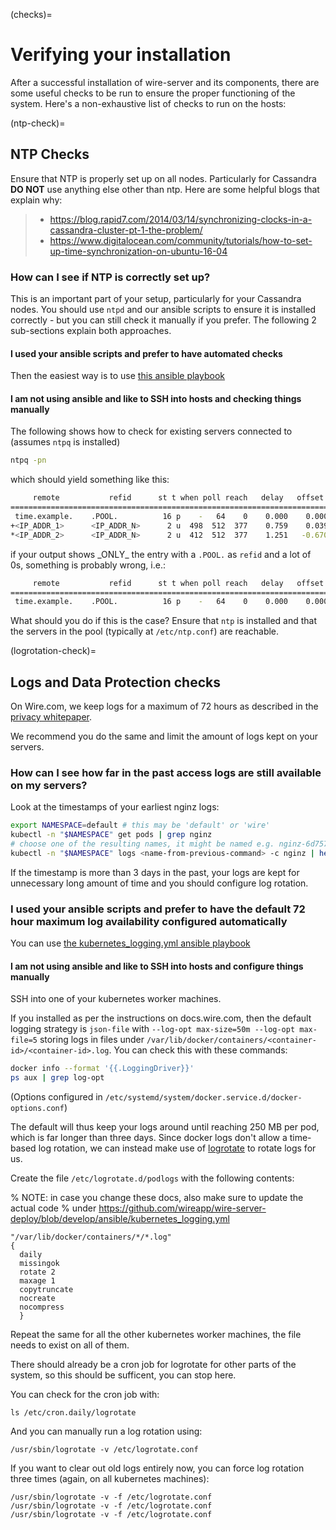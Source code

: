 (checks)=

# Verifying your installation

After a successful installation of wire-server and its components, there are some useful checks to be run to ensure the proper functioning of the system. Here's a non-exhaustive list of checks to run on the hosts:

(ntp-check)=

## NTP Checks

Ensure that NTP is properly set up on all nodes. Particularly for Cassandra **DO NOT** use anything else other than ntp. Here are some helpful blogs that explain why:

> - <https://blog.rapid7.com/2014/03/14/synchronizing-clocks-in-a-cassandra-cluster-pt-1-the-problem/>
> - <https://www.digitalocean.com/community/tutorials/how-to-set-up-time-synchronization-on-ubuntu-16-04>

### How can I see if NTP is correctly set up?

This is an important part of your setup, particularly for your Cassandra nodes. You should use `ntpd` and our ansible scripts to ensure it is installed correctly - but you can still check it manually if you prefer. The following 2 sub-sections explain both approaches.

#### I used your ansible scripts and prefer to have automated checks

Then the easiest way is to use [this ansible playbook](https://github.com/wireapp/wire-server-deploy/blob/develop/ansible/cassandra-verify-ntp.yml)

#### I am not using ansible and like to SSH into hosts and checking things manually

The following shows how to check for existing servers connected to (assumes `ntpq` is installed)

```sh
ntpq -pn
```

which should yield something like this:

```sh
     remote           refid      st t when poll reach   delay   offset  jitter
==============================================================================
 time.example.    .POOL.          16 p    -   64    0    0.000    0.000   0.000
+<IP_ADDR_1>      <IP_ADDR_N>      2 u  498  512  377    0.759    0.039   0.081
*<IP_ADDR_2>      <IP_ADDR_N>      2 u  412  512  377    1.251   -0.670   0.063
```

if your output shows \_ONLY\_ the entry with a `.POOL.` as `refid` and a lot of 0s, something is probably wrong, i.e.:

```sh
     remote           refid      st t when poll reach   delay   offset  jitter
==============================================================================
 time.example.    .POOL.          16 p    -   64    0    0.000    0.000   0.000
```

What should you do if this is the case? Ensure that `ntp` is installed and that the servers in the pool (typically at `/etc/ntp.conf`) are reachable.

(logrotation-check)=

## Logs and Data Protection checks

On Wire.com, we keep logs for a maximum of 72 hours as described in the [privacy whitepaper](https://wire-docs.wire.com/download/Wire+Privacy+Whitepaper.pdf).

We recommend you do the same and limit the amount of logs kept on your servers.

### How can I see how far in the past access logs are still available on my servers?

Look at the timestamps of your earliest nginz logs:

```sh
export NAMESPACE=default # this may be 'default' or 'wire'
kubectl -n "$NAMESPACE" get pods | grep nginz
# choose one of the resulting names, it might be named e.g. nginz-6d75755c5c-h9fwn
kubectl -n "$NAMESPACE" logs <name-from-previous-command> -c nginz | head -10
```

If the timestamp is more than 3 days in the past, your logs are kept for unnecessary long amount of time and you should configure log rotation.

### I used your ansible scripts and prefer to have the default 72 hour maximum log availability configured automatically

You can use [the kubernetes_logging.yml ansible playbook](https://github.com/wireapp/wire-server-deploy/blob/develop/ansible/kubernetes_logging.yml)

#### I am not using ansible and like to SSH into hosts and configure things manually

SSH into one of your kubernetes worker machines.

If you installed as per the instructions on docs.wire.com, then the default logging strategy is `json-file` with `--log-opt max-size=50m --log-opt max-file=5` storing logs in files under `/var/lib/docker/containers/<container-id>/<container-id>.log`. You can check this with these commands:

```sh
docker info --format '{{.LoggingDriver}}'
ps aux | grep log-opt
```

(Options configured in `/etc/systemd/system/docker.service.d/docker-options.conf`)

The default will thus keep your logs around until reaching 250 MB per pod, which is far longer than three days. Since docker logs don't allow a time-based log rotation, we can instead make use of [logrotate](https://linux.die.net/man/8/logrotate) to rotate logs for us.

Create the file `/etc/logrotate.d/podlogs` with the following contents:

% NOTE: in case you change these docs, also make sure to update the actual code
% under <https://github.com/wireapp/wire-server-deploy/blob/develop/ansible/kubernetes_logging.yml>

```
"/var/lib/docker/containers/*/*.log"
{
  daily
  missingok
  rotate 2
  maxage 1
  copytruncate
  nocreate
  nocompress
  }
```

Repeat the same for all the other kubernetes worker machines, the file needs to exist on all of them.

There should already be a cron job for logrotate for other parts of the system, so this should be sufficent, you can stop here.

You can check for the cron job with:

```
ls /etc/cron.daily/logrotate
```

And you can manually run a log rotation using:

```
/usr/sbin/logrotate -v /etc/logrotate.conf
```

If you want to clear out old logs entirely now, you can force log rotation three times (again, on all kubernetes machines):

```
/usr/sbin/logrotate -v -f /etc/logrotate.conf
/usr/sbin/logrotate -v -f /etc/logrotate.conf
/usr/sbin/logrotate -v -f /etc/logrotate.conf
```
